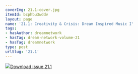 ```yaml
---
coverImg: 21.1-cover.jpg
itemId: bcphbu3wddv
layout: page
name: '21.1: Creativity & Crisis: Dream Inspired Music I'
tags:
- hasAuthor: dreamnetwork
- hasTag: dream-network-volume-21
- hasTag: dreamnetwork
type: post
urlSlug: '21.1'
---
```

<img class="card-img" src="../images/21.1-rect.jpg"/><a href="../files/pdfs/Volume_21/21.1_music_crisis_I.pdf" download="">Download issue 21.1</a>